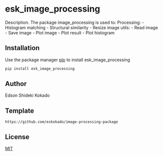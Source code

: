 # esk_image_processing

Description. 
The package image_processing is used to:
	Processing:
		- Histogram matching
		- Structural similarity
		- Resize image
	utils:
		- Read image
		- Save image
		- Plot image
		- Plot result
		- Plot histogram

## Installation

Use the package manager [pip](https://pip.pypa.io/en/stable/) to install esk_image_processing

```bash
pip install esk_image_processing
```

## Author
Edson Shideki Kokado

## Template
```bash|
https://github.com/eskokado/image-processing-package
```

## License
[MIT](https://choosealicense.com/licenses/mit/)